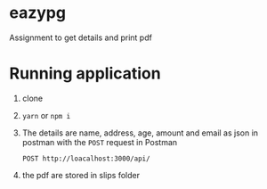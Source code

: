 # eazypg
Assignment to get details and print pdf

# Running application

1) clone 

2) <code>yarn</code> or <code>npm i</code> 

3) The details are name, address, age, amount and email as json in postman with the <code>POST</code> request in Postman 
 
    <code>POST http://loacalhost:3000/api/</code>

4) the pdf are stored in slips folder
